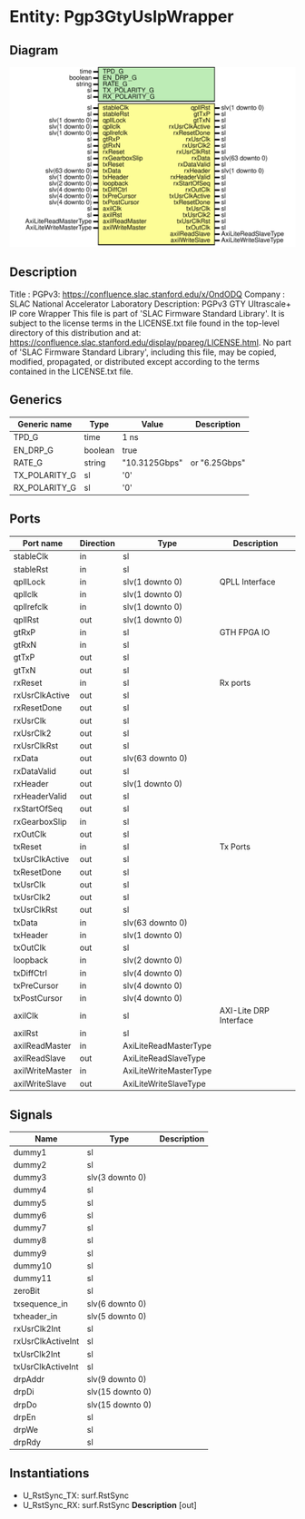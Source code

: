 # Entity: Pgp3GtyUsIpWrapper

## Diagram

![Diagram](Pgp3GtyUsIpWrapper.svg "Diagram")
## Description

Title      : PGPv3: https://confluence.slac.stanford.edu/x/OndODQ
Company    : SLAC National Accelerator Laboratory
Description: PGPv3 GTY Ultrascale+ IP core Wrapper
This file is part of 'SLAC Firmware Standard Library'.
It is subject to the license terms in the LICENSE.txt file found in the
top-level directory of this distribution and at:
   https://confluence.slac.stanford.edu/display/ppareg/LICENSE.html.
No part of 'SLAC Firmware Standard Library', including this file,
may be copied, modified, propagated, or distributed except according to
the terms contained in the LICENSE.txt file.
## Generics

| Generic name  | Type    | Value         | Description   |
| ------------- | ------- | ------------- | ------------- |
| TPD_G         | time    | 1 ns          |               |
| EN_DRP_G      | boolean | true          |               |
| RATE_G        | string  | "10.3125Gbps" | or "6.25Gbps" |
| TX_POLARITY_G | sl      | '0'           |               |
| RX_POLARITY_G | sl      | '0'           |               |
## Ports

| Port name       | Direction | Type                   | Description            |
| --------------- | --------- | ---------------------- | ---------------------- |
| stableClk       | in        | sl                     |                        |
| stableRst       | in        | sl                     |                        |
| qpllLock        | in        | slv(1 downto 0)        | QPLL Interface         |
| qpllclk         | in        | slv(1 downto 0)        |                        |
| qpllrefclk      | in        | slv(1 downto 0)        |                        |
| qpllRst         | out       | slv(1 downto 0)        |                        |
| gtRxP           | in        | sl                     | GTH FPGA IO            |
| gtRxN           | in        | sl                     |                        |
| gtTxP           | out       | sl                     |                        |
| gtTxN           | out       | sl                     |                        |
| rxReset         | in        | sl                     | Rx ports               |
| rxUsrClkActive  | out       | sl                     |                        |
| rxResetDone     | out       | sl                     |                        |
| rxUsrClk        | out       | sl                     |                        |
| rxUsrClk2       | out       | sl                     |                        |
| rxUsrClkRst     | out       | sl                     |                        |
| rxData          | out       | slv(63 downto 0)       |                        |
| rxDataValid     | out       | sl                     |                        |
| rxHeader        | out       | slv(1 downto 0)        |                        |
| rxHeaderValid   | out       | sl                     |                        |
| rxStartOfSeq    | out       | sl                     |                        |
| rxGearboxSlip   | in        | sl                     |                        |
| rxOutClk        | out       | sl                     |                        |
| txReset         | in        | sl                     | Tx Ports               |
| txUsrClkActive  | out       | sl                     |                        |
| txResetDone     | out       | sl                     |                        |
| txUsrClk        | out       | sl                     |                        |
| txUsrClk2       | out       | sl                     |                        |
| txUsrClkRst     | out       | sl                     |                        |
| txData          | in        | slv(63 downto 0)       |                        |
| txHeader        | in        | slv(1 downto 0)        |                        |
| txOutClk        | out       | sl                     |                        |
| loopback        | in        | slv(2 downto 0)        |                        |
| txDiffCtrl      | in        | slv(4 downto 0)        |                        |
| txPreCursor     | in        | slv(4 downto 0)        |                        |
| txPostCursor    | in        | slv(4 downto 0)        |                        |
| axilClk         | in        | sl                     | AXI-Lite DRP Interface |
| axilRst         | in        | sl                     |                        |
| axilReadMaster  | in        | AxiLiteReadMasterType  |                        |
| axilReadSlave   | out       | AxiLiteReadSlaveType   |                        |
| axilWriteMaster | in        | AxiLiteWriteMasterType |                        |
| axilWriteSlave  | out       | AxiLiteWriteSlaveType  |                        |
## Signals

| Name              | Type             | Description |
| ----------------- | ---------------- | ----------- |
| dummy1            | sl               |             |
| dummy2            | sl               |             |
| dummy3            | slv(3 downto 0)  |             |
| dummy4            | sl               |             |
| dummy5            | sl               |             |
| dummy6            | sl               |             |
| dummy7            | sl               |             |
| dummy8            | sl               |             |
| dummy9            | sl               |             |
| dummy10           | sl               |             |
| dummy11           | sl               |             |
| zeroBit           | sl               |             |
| txsequence_in     | slv(6 downto 0)  |             |
| txheader_in       | slv(5 downto 0)  |             |
| rxUsrClk2Int      | sl               |             |
| rxUsrClkActiveInt | sl               |             |
| txUsrClk2Int      | sl               |             |
| txUsrClkActiveInt | sl               |             |
| drpAddr           | slv(9 downto 0)  |             |
| drpDi             | slv(15 downto 0) |             |
| drpDo             | slv(15 downto 0) |             |
| drpEn             | sl               |             |
| drpWe             | sl               |             |
| drpRdy            | sl               |             |
## Instantiations

- U_RstSync_TX: surf.RstSync
- U_RstSync_RX: surf.RstSync
**Description**
[out]

